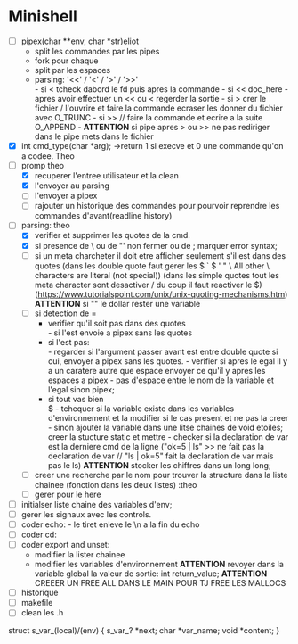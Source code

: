 <h1>Minishell</h1>


 - [ ] pipex(char **env, char *str)eliot
	<ul>
		<li>split les commandes par les pipes</li>
		<li>fork pour chaque </li>
		<li>split par les espaces</li>
		<li>parsing: '<<' / '<' / '>' / '>>' </li>
			- si < tcheck dabord le fd puis apres la commande
			- si << doc_here
			- apres avoir effectuer un << ou < regerder la sortie
			- si > crer le fichier / l'ouvrire et faire la commande ecraser les donner du fichier avec O_TRUNC
			- si >> // faire la commande et ecrire a la suite O_APPEND
			- <strong>ATTENTION</strong> si pipe apres > ou >> ne pas rediriger dans le pipe mets dans le fichier
	</ul>
- [X] int	cmd_type(char *arg); ->return 1 si execve et 0 une commande qu'on a codee. Theo
- [ ] promp theo 
	- [X] recuperer l'entree utilisateur et la clean
	- [X] l'envoyer au parsing
	- [ ] l'envoyer a pipex
	- [ ] rajouter un historique des commandes pour pourvoir reprendre les commandes d'avant(readline history)
- [ ] parsing: theo
	- [X]  verifier et supprimer les quotes de la cmd.
	- [X]  si presence de \ ou de "' non fermer ou de ; marquer error syntax;
	- [ ]  si un meta charcheter il doit etre afficher seulement s'il est dans des quotes (dans les double quote faut gerer les $ ` \$ \' \" \\ All other \ characters are literal (not special)) (dans les simple quotes tout les meta character sont desactiver / du coup il faut reactiver le $)(https://www.tutorialspoint.com/unix/unix-quoting-mechanisms.htm)
	<strong>ATTENTION</strong> si "" le dollar rester une variable
	- [ ]  si detection de =
		<ul>
			<li>verifier qu'il soit pas dans des quotes</li>
				- si l'est envoie a pipex sans les quotes
			<li>si l'est pas:</li>
				- regarder si l'argument passer avant est entre double quote si oui, envoyer a pipex sans les quotes.
				- verifier si apres le egal il y a un caratere autre que espace envoyer ce qu'il y apres les espaces a pipex
				- pas d'espace entre le nom de la variable et l'egal sinon pipex;
			<li>si tout vas bien</li>$
				- tchequer si la variable existe dans les variables d'environnement et la modifier si le cas present et ne pas la creer
					- sinon ajouter la variable dans une litse chaines de void etoiles; creer la stucture static et mettre
				- checker si la declaration de var est la derniere cmd de la ligne ("ok=5 | ls" >> ne fait pas la declaration de var // "ls | ok=5" fait la declaration de var mais pas le ls)
				<strong>ATTENTION</strong> stocker les chiffres dans un long long;
			</ul>
	- [ ]  creer une recherche par le nom pour trouver la structure dans la liste chainee (fonction dans les deux listes) :theo
	- [ ]  gerer pour le here 
- [ ] initialser liste chaine des variables d'env;
- [ ] gerer les signaux avec les controls.
- [ ] coder echo:
				- le tiret enleve le \n a la fin du echo
- [ ] coder cd:
- [ ] coder export and unset:
	- modifier la lister chainee 
	- modifier les variables d'environnement 
<strong>ATTENTION</strong> revoyer dans la variable global la valeur de sortie: int	return_value;
<strong>ATTENTION</strong> CREEER UN FREE ALL DANS LE MAIN POUR TJ FREE LES MALLOCS
- [ ]  historique
- [ ] makefile
- [ ] clean les .h

struct s_var_(local)/(env)
{
	s_var_? *next;
	char 	*var_name;
	void	*content;
}
